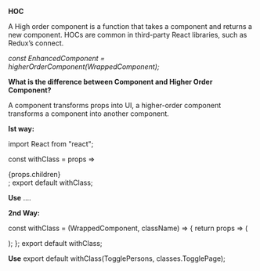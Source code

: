 <b>HOC</b>
<p> A High order component is a function that takes a component and returns a new component. HOCs are common in third-party React libraries, such as Redux’s connect.</p> 
 
<i>const EnhancedComponent = higherOrderComponent(WrappedComponent);</i>

<b>What is the difference between Component and Higher Order Component?</b>
<p>A component transforms props into UI, a higher-order component transforms a component into another component.</p>

<b>Ist way:</b>

import React from "react";

const withClass = props => 
<div className={props.classes}>{props.children}</div>;
export default withClass;

<b>Use</b>
<WithClass classes="main">.... </WithClass>

<b>2nd Way:</b>

const withClass = (WrappedComponent, className) => {
 return props => (
   <div className={className}>
     <WrappedComponent {...props} />
   </div>
 );
};
export default withClass;

<b>Use</b>
export default withClass(TogglePersons, classes.TogglePage);